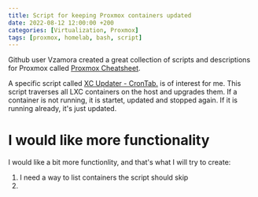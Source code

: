 ```yaml
---
title: Script for keeping Proxmox containers updated
date: 2022-08-12 12:00:00 +200
categories: [Virtualization, Proxmox]
tags: [proxmox, homelab, bash, script]
---
```


Github user Vzamora created a great collection of scripts and descriptions for Proxmox called [Proxmox Cheatsheet](https://github.com/vzamora/Proxmox-Cheatsheet/blob/main/General%20Proxmox%20Setup%20and%20Notes).

A specific script called [XC Updater - CronTab.](https://github.com/vzamora/Proxmox-Cheatsheet/blob/main/General%20Proxmox%20Setup%20and%20Notes/LXC%20Updater%20-%20CronTab.md) is of interest for me.
This script traverses all LXC containers on the host and upgrades them. If a container is not running, it is startet, updated and stopped again. If it is running already, it's just updated.

# I would like more functionality
I would like a bit more functionlity, and that's what I will try to create:
1. I need a way to list containers the script should skip
1. 
